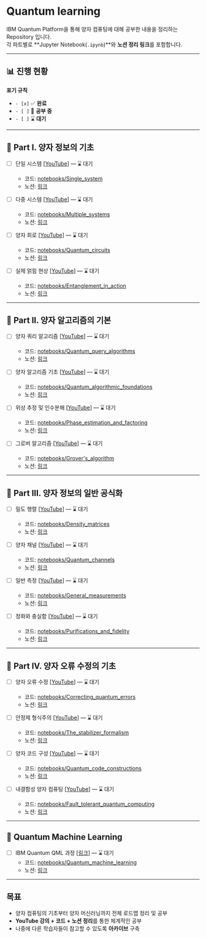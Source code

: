 
# Quantum learning

IBM Quantum Platform을 통해 양자 컴퓨팅에 대해 공부한 내용을 정리하는 Repository 입니다.  
각 파트별로 **Jupyter Notebook(`.ipynb`)**와 **노션 정리 링크**를 포함합니다.  

---

## 📊 진행 현황

**표기 규칙**
- `- [x]` ✅ **완료**
- `- [ ]` 🚧 **공부 중** 
- `- [ ]` ⌛ **대기** 

---

## 📘 Part I. 양자 정보의 기초

- [ ] 단일 시스템 [[YouTube](https://www.youtube.com/watch?v=3-c4xJa7Flk&list=PLOFEBzvs-VvqKKMXX4vbi4EB1uaErFMSO&index=3)] — ⌛ 대기
  - 코드: [notebooks/Single_system](notebooks/Single_systems/)  
  - 노션: [링크]()

- [ ] 다중 시스템 [[YouTube](https://www.youtube.com/watch?v=DfZZS8Spe7U&list=PLOFEBzvs-VvqKKMXX4vbi4EB1uaErFMSO&index=4)] — ⌛ 대기  
  - 코드: [notebooks/Multiple_systems](notebooks/Multiple_systems/)  
  - 노션: [링크]()

- [ ] 양자 회로 [[YouTube](https://www.youtube.com/watch?v=30U2DTfIrOU&list=PLOFEBzvs-VvqKKMXX4vbi4EB1uaErFMSO&index=5)] — ⌛ 대기  
  - 코드: [notebooks/Quantum_circuits](notebooks/Quantum_circuits/)  
  - 노션: [링크]()

- [ ] 실제 얽힘 현상 [[YouTube](https://www.youtube.com/watch?v=GSsElSQgMbU&list=PLOFEBzvs-VvqKKMXX4vbi4EB1uaErFMSO&index=6)] — ⌛ 대기  
  - 코드: [notebooks/Entanglement_in_action](notebooks/Entanglement_in_action/)  
  - 노션: [링크]()

---

## 📗 Part II. 양자 알고리즘의 기본

- [ ] 양자 쿼리 알고리즘 [[YouTube](https://www.youtube.com/watch?v=2wticzHE1vs&list=PLOFEBzvs-VvqKKMXX4vbi4EB1uaErFMSO&index=7)] — ⌛ 대기  
  - 코드: [notebooks/Quantum_query_algorithms](notebooks/Quantum_query_algorithms/)  
  - 노션: [링크]()

- [ ] 양자 알고리즘 기초 [[YouTube](https://www.youtube.com/watch?v=2wxxvwRGANQ&list=PLOFEBzvs-VvqKKMXX4vbi4EB1uaErFMSO&index=8)] — ⌛ 대기  
  - 코드: [notebooks/Quantum_algorithmic_foundations](notebooks/Quantum_algorithmic_foundations/)  
  - 노션: [링크]()

- [ ] 위상 추정 및 인수분해 [[YouTube](https://www.youtube.com/watch?v=2wxxvwRGANQ&list=PLOFEBzvs-VvqKKMXX4vbi4EB1uaErFMSO&index=9)] — ⌛ 대기  
  - 코드: [notebooks/Phase_estimation_and_factoring](notebooks/Phase_estimation_and_factoring/)  
  - 노션: [링크]()

- [ ] 그로버 알고리즘 [[YouTube](https://www.youtube.com/watch?v=2wxxvwRGANQ&list=PLOFEBzvs-VvqKKMXX4vbi4EB1uaErFMSO&index=10)] — ⌛ 대기  
  - 코드: [notebooks/Grover's_algorithm](notebooks/Grover's_algorithm/)  
  - 노션: [링크]()

---

## 📙 Part III. 양자 정보의 일반 공식화

- [ ] 밀도 행렬 [[YouTube](https://www.youtube.com/watch?v=2wticzHE1vs&list=PLOFEBzvs-VvqKKMXX4vbi4EB1uaErFMSO&index=11)] — ⌛ 대기  
  - 코드: [notebooks/Density_matrices](notebooks/Density_matrices/)  
  - 노션: [링크]()

- [ ] 양자 채널 [[YouTube](https://www.youtube.com/watch?v=2wticzHE1vs&list=PLOFEBzvs-VvqKKMXX4vbi4EB1uaErFMSO&index=12)] — ⌛ 대기  
  - 코드: [notebooks/Quantum_channels](notebooks/Quantum_channels/)  
  - 노션: [링크]()

- [ ] 일반 측정 [[YouTube](https://www.youtube.com/watch?v=2wticzHE1vs&list=PLOFEBzvs-VvqKKMXX4vbi4EB1uaErFMSO&index=13)] — ⌛ 대기  
  - 코드: [notebooks/General_measurements](notebooks/General_measurements/)  
  - 노션: [링크]()

- [ ] 정화와 충실함 [[YouTube](https://www.youtube.com/watch?v=2wticzHE1vs&list=PLOFEBzvs-VvqKKMXX4vbi4EB1uaErFMSO&index=14)] — ⌛ 대기  
  - 코드: [notebooks/Purifications_and_fidelity](notebooks/Purifications_and_fidelity/)  
  - 노션: [링크]()

---

## 📕 Part IV. 양자 오류 수정의 기초

- [ ] 양자 오류 수정 [[YouTube](https://www.youtube.com/watch?v=2wticzHE1vs&list=PLOFEBzvs-VvqKKMXX4vbi4EB1uaErFMSO&index=15)] — ⌛ 대기  
  - 코드: [notebooks/Correcting_quantum_errors](notebooks/Correcting_quantum_errors/)  
  - 노션: [링크]()

- [ ] 안정제 형식주의 [[YouTube](https://www.youtube.com/watch?v=2wticzHE1vs&list=PLOFEBzvs-VvqKKMXX4vbi4EB1uaErFMSO&index=16)] — ⌛ 대기  
  - 코드: [notebooks/The_stabilizer_formalism](notebooks/The_stabilizer_formalism/)  
  - 노션: [링크]()

- [ ] 양자 코드 구성 [[YouTube](https://www.youtube.com/watch?v=2wticzHE1vs&list=PLOFEBzvs-VvqKKMXX4vbi4EB1uaErFMSO&index=17)] — ⌛ 대기  
  - 코드: [notebooks/Quantum_code_constructions](notebooks/pQuantum_code_constructions/)  
  - 노션: [링크]()

- [ ] 내결함성 양자 컴퓨팅 [[YouTube](https://www.youtube.com/watch?v=2wticzHE1vs&list=PLOFEBzvs-VvqKKMXX4vbi4EB1uaErFMSO&index=18)] — ⌛ 대기  
  - 코드: [notebooks/Fault_tolerant_quantum_computing](notebooks/Fault_tolerant_quantum_computing/)  
  - 노션: [링크]()

---

## 🤖 Quantum Machine Learning

- [ ] IBM Quantum QML 과정 [[링크](https://quantum.cloud.ibm.com/learning/en/courses/quantum-machine-learning)] — ⌛ 대기  
  - 코드: [notebooks/Quantum_machine_learning](notebooks/Quantum_machine_learning/)  
  - 노션: [링크]()

---

## 목표
- 양자 컴퓨팅의 기초부터 양자 머신러닝까지 전체 로드맵 정리 및 공부
- **YouTube 강의 + 코드 + 노션 정리**를 통한 체계적인 공부
- 나중에 다른 학습자들이 참고할 수 있도록 **아카이브** 구축

